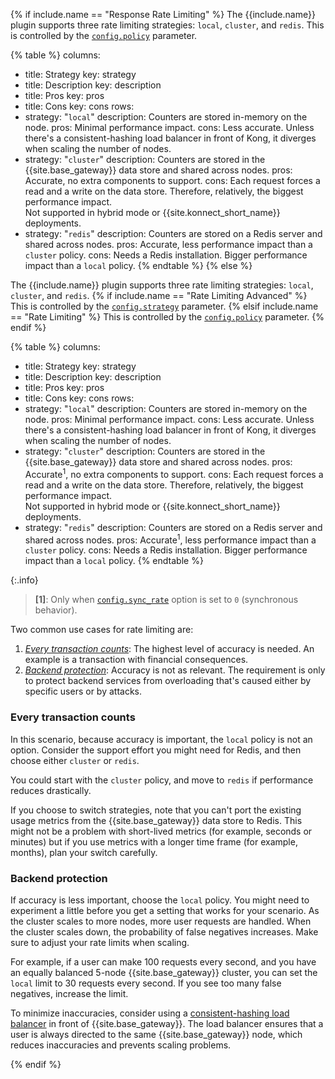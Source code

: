 {% if include.name == "Response Rate Limiting" %}
The {{include.name}} plugin supports three rate limiting strategies: `local`, `cluster`, and `redis`. 
This is controlled by the [`config.policy`](/plugins/rate-limiting/reference/#schema--config-policy) parameter.

{% table %}
columns:
  - title: Strategy
    key: strategy
  - title: Description
    key: description
  - title: Pros
    key: pros
  - title: Cons
    key: cons
rows:
  - strategy: "`local`"
    description: Counters are stored in-memory on the node.
    pros: Minimal performance impact.
    cons: Less accurate. Unless there's a consistent-hashing load balancer in front of Kong, it diverges when scaling the number of nodes.
  - strategy: "`cluster`"
    description: Counters are stored in the {{site.base_gateway}} data store and shared across nodes.
    pros: Accurate, no extra components to support.
    cons: Each request forces a read and a write on the data store. Therefore, relatively, the biggest performance impact. <br>Not supported in hybrid mode or {{site.konnect_short_name}} deployments.
  - strategy: "`redis`"
    description: Counters are stored on a Redis server and shared across nodes.
    pros: Accurate, less performance impact than a `cluster` policy.
    cons: Needs a Redis installation. Bigger performance impact than a `local` policy.
{% endtable %}
{% else %}

The {{include.name}} plugin supports three rate limiting strategies: `local`, `cluster`, and `redis`. 
{% if include.name == "Rate Limiting Advanced" %}
This is controlled by the [`config.strategy`](/plugins/rate-limiting-advanced/reference/#schema--config-strategy) parameter.
{% elsif include.name == "Rate Limiting" %}
This is controlled by the [`config.policy`](/plugins/rate-limiting/reference/#schema--config-policy) parameter.
{% endif %}

{% table %}
columns:
  - title: Strategy
    key: strategy
  - title: Description
    key: description
  - title: Pros
    key: pros
  - title: Cons
    key: cons
rows:
  - strategy: "`local`"
    description: Counters are stored in-memory on the node.
    pros: Minimal performance impact.
    cons: Less accurate. Unless there's a consistent-hashing load balancer in front of Kong, it diverges when scaling the number of nodes.
  - strategy: "`cluster`" 
    description: Counters are stored in the {{site.base_gateway}} data store and shared across nodes.
    pros: Accurate<sup>1</sup>, no extra components to support.
    cons: Each request forces a read and a write on the data store. Therefore, relatively, the biggest performance impact. <br>Not supported in hybrid mode or {{site.konnect_short_name}} deployments.
  - strategy: "`redis`"
    description: Counters are stored on a Redis server and shared across nodes.
    pros: Accurate<sup>1</sup>, less performance impact than a `cluster` policy.
    cons: Needs a Redis installation. Bigger performance impact than a `local` policy.
{% endtable %}

{:.info}
> **\[1\]**: Only when [`config.sync_rate`](./reference/#schema--config-sync-rate) option is set to `0` (synchronous behavior). 

Two common use cases for rate limiting are:

1. [_Every transaction counts_](#every-transaction-counts): The highest level of accuracy is needed. An example is a transaction with financial consequences.
2. [_Backend protection_](#backend-protection): Accuracy is not as relevant.
The requirement is only to protect backend services from overloading that's caused either by specific users or by attacks.

### Every transaction counts

In this scenario, because accuracy is important, the `local` policy is not an option. 
Consider the support effort you might need for Redis, and then choose either `cluster` or `redis`.

You could start with the `cluster` policy, and move to `redis` if performance reduces drastically.

If you choose to switch strategies, note that you can't port the existing usage metrics from the {{site.base_gateway}} data store to Redis.
This might not be a problem with short-lived metrics (for example, seconds or minutes)
but if you use metrics with a longer time frame (for example, months), plan your switch carefully.

### Backend protection

If accuracy is less important, choose the `local` policy. 
You might need to experiment a little before you get a setting that works for your scenario. 
As the cluster scales to more nodes, more user requests are handled.
When the cluster scales down, the probability of false negatives increases. 
Make sure to adjust your rate limits when scaling.

For example, if a user can make 100 requests every second, and you have an equally balanced 5-node {{site.base_gateway}} cluster, you can set the `local` limit to 30 requests every second. 
If you see too many false negatives, increase the limit.

To minimize inaccuracies, consider using a [consistent-hashing load balancer](/gateway/entities/upstream/#consistent-hashing) in front of {{site.base_gateway}}. 
The load balancer ensures that a user is always directed to the same  {{site.base_gateway}} node, which reduces inaccuracies and prevents scaling problems.

{% endif %}